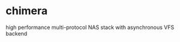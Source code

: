 <!--
SPDX-FileCopyrightText: 2025 Ben Jarvis

SPDX-License-Identifier: Unlicense
-->

# chimera
high performance multi-protocol NAS stack with asynchronous VFS backend
